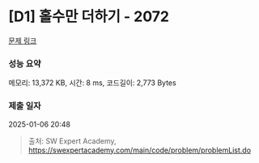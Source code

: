 # [D1] 홀수만 더하기 - 2072 

[문제 링크](https://swexpertacademy.com/main/code/problem/problemDetail.do?contestProbId=AV5QSEhaA5sDFAUq) 

### 성능 요약

메모리: 13,372 KB, 시간: 8 ms, 코드길이: 2,773 Bytes

### 제출 일자

2025-01-06 20:48



> 출처: SW Expert Academy, https://swexpertacademy.com/main/code/problem/problemList.do